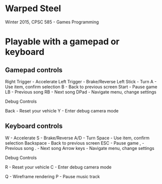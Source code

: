 # Warped Steel
Winter 2015, CPSC 585 - Games Programming
# Playable with a gamepad or keyboard


Gamepad controls
----------------

Right Trigger - Accelerate
Left Trigger -  Brake/Reverse
Left Stick -    Turn
A -             Use item, confirm selection
B -             Back to previous screen
Start -         Pause game
LB -            Previous song
RB -            Next song
DPad -          Navigate menu, change settings

Debug Controls

Back -              Reset your vehicle
Y -			        Enter debug camera mode


Keyboard controls
-----------------

W -             Accelerate
S -             Brake/Reverse
A/D -           Turn
Space -         Use item, confirm selection
Backspace -     Back to previous screen
ESC -           Pause game
, -             Previous song
. -             Next song
Arrow keys -    Navigate menu, change settings

Debug Controls

R -		Reset your vehicle
C -     Enter debug camera mode

Q -		Wireframe rendering
P -		Pause music track